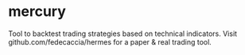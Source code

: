 # mercury
Tool to backtest trading strategies based on technical indicators.
Visit github.com/fedecaccia/hermes for a paper & real trading tool.
